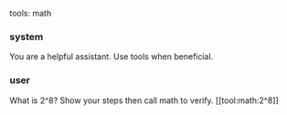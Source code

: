 tools: math

### system
You are a helpful assistant. Use tools when beneficial.

### user
What is 2^8? Show your steps then call math to verify. [[tool:math:2^8]]


